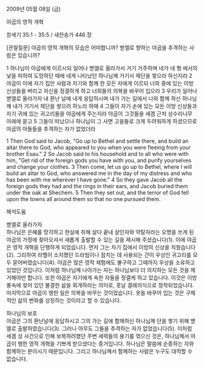 2009년 05월 08일 (금)

야곱의 영적 개혁



창세기 35:1 - 35:5 / 새찬송가 446 장

[관찰질문]
야곱의 영적 개혁의 모습은 어떠합니까?
벧엘로 향하는 야곱을 추격하는 사람은 있습니까?

1 하나님이 야곱에게 이르시되 일어나 벧엘로 올라가서 거기 거주하며 네가 네 형 에서의 낯을 피하여 도망하던 때에 네게 나타났던 하나님께 거기서 제단을 쌓으라 하신지라 2 야곱이 이에 자기 집안 사람과 자기와 함께 한 모든 자에게 이르되 너희 중에 있는 이방 신상들을 버리고 자신을 정결하게 하고 너희들의 의복을 바꾸어 입으라 3 우리가 일어나 벧엘로 올라가자 내 환난 날에 내게 응답하시며 내가 가는 길에서 나와 함께 하신 하나님께 내가 거기서 제단을 쌓으려 하노라 하매 4 그들이 자기 손에 있는 모든 이방 신상들과 자기 귀에 있는 귀고리들을 야곱에게 주는지라 야곱이 그것들을 세겜 근처 상수리나무 아래에 묻고 5 그들이 떠났으나 하나님이 그 사면 고을들로 크게 두려워하게 하셨으므로 야곱의 아들들을 추격하는 자가 없었더라  

1 Then God said to Jacob, "Go up to Bethel and settle there, and build an altar there to God, who appeared to you when you were fleeing from your brother Esau." 2 So Jacob said to his household and to all who were with him, "Get rid of the foreign gods you have with you, and purify yourselves and change your clothes. 3 Then come, let us go up to Bethel, where I will build an altar to God, who answered me in the day of my distress and who has been with me wherever I have gone." 4 So they gave Jacob all the foreign gods they had and the rings in their ears, and Jacob buried them under the oak at Shechem. 5 Then they set out, and the terror of God fell upon the towns all around them so that no one pursued them.

해석도움





벧엘로 올라가자  
하나님은 은혜를 망각하고 현실에 취해 살다 끝내 살인자와 약탈자라는 오명을 쓰게 된 야곱의 가정에 찾아오셔서 새롭게 출발할 수 있는 길을 제시해 주셨습니다(1). 이에 야곱은 영적 개혁을 단행하게 되었습니다. 먼저 그는 자기 집에서 이방의 신상을 치웠습니다(2). 그리하여 라헬이 소지했던 드라빔이나 점치는 데 사용되는 간이 우상인 귀고리를 모두 묻어버렸습니다(4). 야곱은 많은 영적 체험에도 불구하고 그때까지 우상을 소유하고 있었던 것입니다. 이처럼 하나님께 나아가는 자는 하나님보다 더 의지하는 모든 것을 제거해야만 합니다. 또한 야곱은 자기에게 속한 자들을 정결케 하고 있습니다. 이것은 이방 풍속에 젖어 있던 불결한 삶을 회개하라는 의미로, 훗날 결례의식으로 정착되었습니다. 마지막으로 야곱이 행한 일은 의복을 바꾸는 것이었습니다. 옷을 바꾸어 입는 것은 구체적인 삶의 변화를 상징하는 것이라고 할 수 있습니다.  

하나님의 보호  
야곱은 그의 환난날에 응답하시고 그의 가는 길에 함께하신 하나님께 단을 쌓기 위해 벧엘로 출발하였습니다(3). 그러나 아무도 그들을 추격하는 자가 없었습니다(5). 이처럼 세겜 성 사건으로 인해 보복하려했던 주변 세력들의 용기를 꺾으신 것은, 하나님께서 야곱이 행한 영적 개혁을 기쁘게 받으셨다는 증거입니다. 하나님은 말씀에 순종하는 자와 함께하는 분이시기 때문입니다. 그리고 하나님께서 함께하는 사람은 누구도 대적할 수 없습니다.